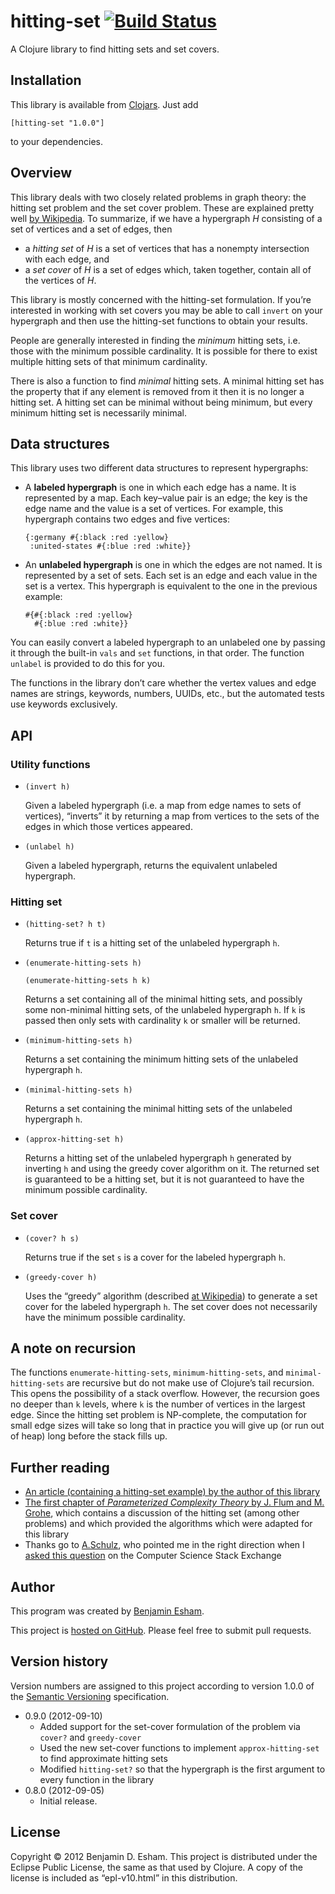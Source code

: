 # hitting-set [![Build Status](https://travis-ci.org/bdesham/hitting-set.svg?branch=master)](https://travis-ci.org/bdesham/hitting-set)

A Clojure library to find hitting sets and set covers.

## Installation

This library is available from [Clojars]. Just add

    [hitting-set "1.0.0"]

to your dependencies.

[Clojars]: https://clojars.org/

## Overview

This library deals with two closely related problems in graph theory: the hitting set problem and the set cover problem. These are explained pretty well [by Wikipedia][Wikipedia]. To summarize, if we have a hypergraph *H* consisting of a set of vertices and a set of edges, then

* a *hitting set* of *H* is a set of vertices that has a nonempty intersection with each edge, and
* a *set cover* of *H* is a set of edges which, taken together, contain all of the vertices of *H*.

This library is mostly concerned with the hitting-set formulation. If you’re interested in working with set covers you may be able to call `invert` on your hypergraph and then use the hitting-set functions to obtain your results.

People are generally interested in finding the *minimum* hitting sets, i.e. those with the minimum possible cardinality. It is possible for there to exist multiple hitting sets of that minimum cardinality.

There is also a function to find *minimal* hitting sets. A minimal hitting set has the property that if any element is removed from it then it is no longer a hitting set. A hitting set can be minimal without being minimum, but every minimum hitting set is necessarily minimal.

[Wikipedia]: https://en.wikipedia.org/wiki/Set_cover_problem

## Data structures

This library uses two different data structures to represent hypergraphs:

* A **labeled hypergraph** is one in which each edge has a name. It is represented by a map. Each key–value pair is an edge; the key is the edge name and the value is a set of vertices. For example, this hypergraph contains two edges and five vertices:

      {:germany #{:black :red :yellow}
       :united-states #{:blue :red :white}}

* An **unlabeled hypergraph** is one in which the edges are not named. It is represented by a set of sets. Each set is an edge and each value in the set is a vertex. This hypergraph is equivalent to the one in the previous example:

      #{#{:black :red :yellow}
        #{:blue :red :white}}

You can easily convert a labeled hypergraph to an unlabeled one by passing it through the built-in `vals` and `set` functions, in that order. The function `unlabel` is provided to do this for you.

The functions in the library don’t care whether the vertex values and edge names are strings, keywords, numbers, UUIDs, etc., but the automated tests use keywords exclusively.

## API

### Utility functions

* `(invert h)`

    Given a labeled hypergraph (i.e. a map from edge names to sets of vertices), “inverts” it by returning a map from vertices to the sets of the edges in which those vertices appeared.

* `(unlabel h)`

    Given a labeled hypergraph, returns the equivalent unlabeled hypergraph.

### Hitting set

* `(hitting-set? h t)`

    Returns true if `t` is a hitting set of the unlabeled hypergraph `h`.

* `(enumerate-hitting-sets h)`

  `(enumerate-hitting-sets h k)`

    Returns a set containing all of the minimal hitting sets, and possibly some non-minimal hitting sets, of the unlabeled hypergraph `h`. If `k` is passed then only sets with cardinality `k` or smaller will be returned.

* `(minimum-hitting-sets h)`

    Returns a set containing the minimum hitting sets of the unlabeled hypergraph `h`.

* `(minimal-hitting-sets h)`

    Returns a set containing the minimal hitting sets of the unlabeled hypergraph `h`.

* `(approx-hitting-set h)`

    Returns a hitting set of the unlabeled hypergraph `h` generated by inverting `h` and using the greedy cover algorithm on it. The returned set is guaranteed to be a hitting set, but it is not guaranteed to have the minimum possible cardinality.

### Set cover

* `(cover? h s)`

    Returns true if the set `s` is a cover for the labeled hypergraph `h`.

* `(greedy-cover h)`

    Uses the “greedy” algorithm (described [at Wikipedia](https://en.wikipedia.org/wiki/Set_cover_problem#Greedy_algorithm)) to generate a set cover for the labeled hypergraph `h`. The set cover does not necessarily have the minimum possible cardinality.

## A note on recursion

The functions `enumerate-hitting-sets`, `minimum-hitting-sets`, and `minimal-hitting-sets` are recursive but do not make use of Clojure’s tail recursion. This opens the possibility of a stack overflow. However, the recursion goes no deeper than `k` levels, where `k` is the number of vertices in the largest edge. Since the hitting set problem is NP-complete, the computation for small edge sizes will take so long that in practice you will give up (or run out of heap) long before the stack fills up.

## Further reading

* [An article (containing a hitting-set example) by the author of this library](https://esham.io/2012/09/olympic-colors)
* [The first chapter of *Parameterized Complexity Theory* by J. Flum and M. Grohe](http://www2.informatik.hu-berlin.de/~grohe/pub/pkbuch-chap1.pdf), which contains a discussion of the hitting set (among other problems) and which provided the algorithms which were adapted for this library
* Thanks go to [A.Schulz](http://cs.stackexchange.com/a/3281/2601), who pointed me in the right direction when I [asked this question](http://cs.stackexchange.com/q/3276/2601) on the Computer Science Stack Exchange

## Author

This program was created by [Benjamin Esham](https://esham.io).

This project is [hosted on GitHub](https://github.com/bdesham/hitting-set). Please feel free to submit pull requests.

## Version history

Version numbers are assigned to this project according to version 1.0.0 of the [Semantic Versioning](http://semver.org/) specification.

* 0.9.0 (2012-09-10)
    - Added support for the set-cover formulation of the problem via `cover?` and `greedy-cover`
    - Used the new set-cover functions to implement `approx-hitting-set` to find approximate hitting sets
    - Modified `hitting-set?` so that the hypergraph is the first argument to every function in the library
* 0.8.0 (2012-09-05)
    - Initial release.

## License

Copyright © 2012 Benjamin D. Esham. This project is distributed under the Eclipse Public License, the same as that used by Clojure. A copy of the license is included as “epl-v10.html” in this distribution.

